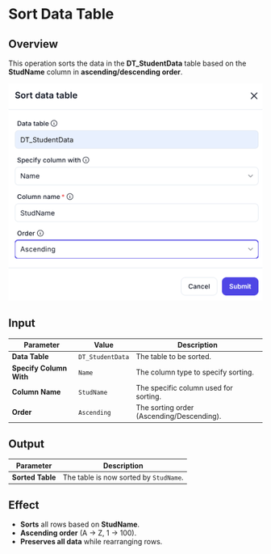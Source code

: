 # Sort Data Table  

## **Overview**

This operation sorts the data in the **DT_StudentData** table based on the **StudName** column in **ascending/descending order**.  

![alt text](sort-data-table-1.png)

## **Input**

| Parameter          | Value             | Description                                |
|-------------------|-----------------|--------------------------------------------|
| **Data Table**    | `DT_StudentData` | The table to be sorted.                    |
| **Specify Column With** | `Name`  | The column type to specify sorting.        |
| **Column Name**   | `StudName`       | The specific column used for sorting.      |
| **Order**         | `Ascending`      | The sorting order (Ascending/Descending). |

## **Output**

| Parameter        | Description                            |
|-----------------|----------------------------------------|
| **Sorted Table** | The table is now sorted by `StudName`. |

## **Effect**

- **Sorts** all rows based on **StudName**.  
- **Ascending order** (A → Z, 1 → 100).  
- **Preserves all data** while rearranging rows.  
